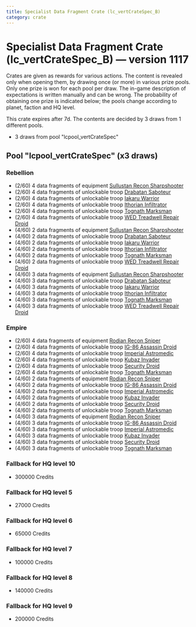 ```yaml
---
title: Specialist Data Fragment Crate (lc_vertCrateSpec_B)
category: crate
---
```


# Specialist Data Fragment Crate (lc_vertCrateSpec_B) — version 1117

Crates are given as rewards for various actions. The content is revealed only when opening them, by drawing once (or more) in various prize pools. Only one prize is won for each pool per draw. The in-game description of expectations is written manually and can be wrong. The probability of obtaining one prize is indicated below; the pools change according to planet, faction and HQ level.

This crate expires after 7d. The contents are decided by 3 draws from 1 different pools.
  * 3 draws from pool "lcpool_vertCrateSpec"

## Pool "lcpool_vertCrateSpec" (x3 draws)

### Rebellion

  * (2/60) 4 data fragments of equipment [Sullustan Recon Sharpshooter](eqpRebelSullustan)
  * (2/60) 4 data fragments of unlockable troop [Drabatan Saboteur](BigMouthAlien)
  * (2/60) 4 data fragments of unlockable troop [Iakaru Warrior](IakaruWarrior)
  * (2/60) 4 data fragments of unlockable troop [Ithorian Infiltrator](IthorianInfiltrator)
  * (2/60) 4 data fragments of unlockable troop [Tognath Marksman](RebelTognath)
  * (2/60) 4 data fragments of unlockable troop [WED Treadwell Repair Droid](Treadwell)
  * (4/60) 2 data fragments of equipment [Sullustan Recon Sharpshooter](eqpRebelSullustan)
  * (4/60) 2 data fragments of unlockable troop [Drabatan Saboteur](BigMouthAlien)
  * (4/60) 2 data fragments of unlockable troop [Iakaru Warrior](IakaruWarrior)
  * (4/60) 2 data fragments of unlockable troop [Ithorian Infiltrator](IthorianInfiltrator)
  * (4/60) 2 data fragments of unlockable troop [Tognath Marksman](RebelTognath)
  * (4/60) 2 data fragments of unlockable troop [WED Treadwell Repair Droid](Treadwell)
  * (4/60) 3 data fragments of equipment [Sullustan Recon Sharpshooter](eqpRebelSullustan)
  * (4/60) 3 data fragments of unlockable troop [Drabatan Saboteur](BigMouthAlien)
  * (4/60) 3 data fragments of unlockable troop [Iakaru Warrior](IakaruWarrior)
  * (4/60) 3 data fragments of unlockable troop [Ithorian Infiltrator](IthorianInfiltrator)
  * (4/60) 3 data fragments of unlockable troop [Tognath Marksman](RebelTognath)
  * (4/60) 3 data fragments of unlockable troop [WED Treadwell Repair Droid](Treadwell)

### Empire

  * (2/60) 4 data fragments of equipment [Rodian Recon Sniper](eqpEmpireRodian)
  * (2/60) 4 data fragments of unlockable troop [IG-86 Assassin Droid](IG86Droid)
  * (2/60) 4 data fragments of unlockable troop [Imperial Astromedic](R5Medic)
  * (2/60) 4 data fragments of unlockable troop [Kubaz Invader](KubazInvader)
  * (2/60) 4 data fragments of unlockable troop [Security Droid](SecurityDroid)
  * (2/60) 4 data fragments of unlockable troop [Tognath Marksman](EmpireTognath)
  * (4/60) 2 data fragments of equipment [Rodian Recon Sniper](eqpEmpireRodian)
  * (4/60) 2 data fragments of unlockable troop [IG-86 Assassin Droid](IG86Droid)
  * (4/60) 2 data fragments of unlockable troop [Imperial Astromedic](R5Medic)
  * (4/60) 2 data fragments of unlockable troop [Kubaz Invader](KubazInvader)
  * (4/60) 2 data fragments of unlockable troop [Security Droid](SecurityDroid)
  * (4/60) 2 data fragments of unlockable troop [Tognath Marksman](EmpireTognath)
  * (4/60) 3 data fragments of equipment [Rodian Recon Sniper](eqpEmpireRodian)
  * (4/60) 3 data fragments of unlockable troop [IG-86 Assassin Droid](IG86Droid)
  * (4/60) 3 data fragments of unlockable troop [Imperial Astromedic](R5Medic)
  * (4/60) 3 data fragments of unlockable troop [Kubaz Invader](KubazInvader)
  * (4/60) 3 data fragments of unlockable troop [Security Droid](SecurityDroid)
  * (4/60) 3 data fragments of unlockable troop [Tognath Marksman](EmpireTognath)

### Fallback for HQ level 10

  * 300000 Credits

### Fallback for HQ level 5

  * 27000 Credits

### Fallback for HQ level 6

  * 65000 Credits

### Fallback for HQ level 7

  * 100000 Credits

### Fallback for HQ level 8

  * 140000 Credits

### Fallback for HQ level 9

  * 200000 Credits
